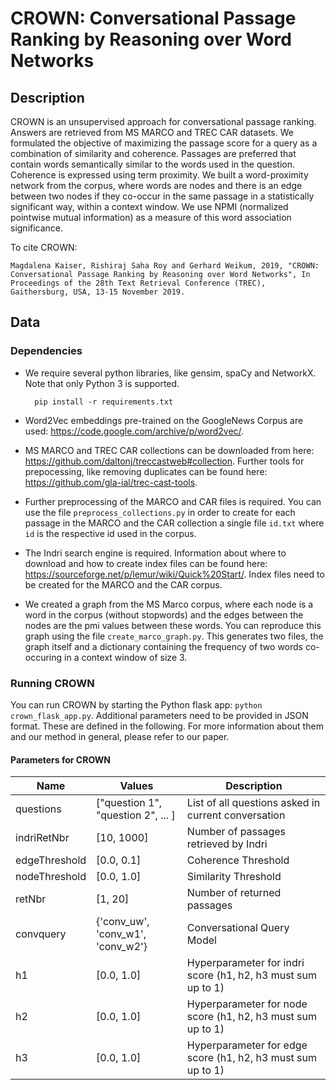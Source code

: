 CROWN: **C**onversational Passage **R**anking by Reasoning **o**ver **W**ord **N**etworks
============

Description
------------

CROWN is an unsupervised approach for conversational passage ranking. Answers are retrieved from MS MARCO and TREC CAR datasets. We formulated the objective of maximizing the passage score for a query as a combination of similarity and coherence. Passages are preferred that contain words semantically similar to the words used in the question. Coherence is expressed using term proximity. We built a word-proximity network from the corpus, where words are nodes and there is an edge between two nodes if they co-occur in the same passage in a statistically significant way, within a context window. We use NPMI (normalized pointwise mutual information) as a measure of this word association significance.

To cite CROWN: 
    
    Magdalena Kaiser, Rishiraj Saha Roy and Gerhard Weikum, 2019, "CROWN: Conversational Passage Ranking by Reasoning over Word Networks", In Proceedings of the 28th Text Retrieval Conference (TREC), Gaithersburg, USA, 13-15 November 2019.


Data
------

### Dependencies ####

* We require several python libraries, like gensim, spaCy and NetworkX. Note that only Python 3 is supported.

        pip install -r requirements.txt


* Word2Vec embeddings pre-trained on the GoogleNews Corpus are used: https://code.google.com/archive/p/word2vec/. 

* MS MARCO and TREC CAR collections can be downloaded from here: https://github.com/daltonj/treccastweb#collection. Further tools for prepocessing, like removing duplicates can be found here: https://github.com/gla-ial/trec-cast-tools.

* Further preprocessing of the MARCO and CAR files is required. You can use the file `preprocess_collections.py` in order to create for each passage in the MARCO and the CAR collection a single file `id.txt` where `id` is the respective id used in the corpus. 

* The Indri search engine is required. Information about where to download and how to create index files can be found here: https://sourceforge.net/p/lemur/wiki/Quick%20Start/. Index files need to be created for the MARCO and the CAR corpus. 

* We created a graph from the MS Marco corpus, where each node is a word in the corpus (without stopwords) and the edges between the nodes are the pmi values between these words. You can reproduce this graph using the file `create_marco_graph.py`. This generates two files, the graph itself and a dictionary containing the frequency of two words co-occuring in a context window of size 3.



### Running CROWN ####

You can run CROWN by starting the Python flask app: `python crown_flask_app.py`. Additional parameters need to be provided in JSON format. These are defined in the following. 
For more information about them and our method in general, please refer to our paper.

#### Parameters for CROWN ####

| Name | Values | Description|
|------|  ------------ | --------------|
| questions | ["question 1", "question 2", ... ] | List of all questions asked in current conversation| 
| indriRetNbr | [10, 1000] | Number of passages retrieved by Indri |
| edgeThreshold  | [0.0, 0.1] | Coherence Threshold |
| nodeThreshold  | [0.0, 1.0] | Similarity Threshold |
| retNbr  | [1, 20]  | Number of returned passages |
| convquery  |{'conv_uw', 'conv_w1', 'conv_w2'} | Conversational Query Model|
| h1   | [0.0, 1.0] | Hyperparameter for indri score (h1, h2, h3 must sum up to 1) |
| h2  |  [0.0, 1.0] | Hyperparameter for node score (h1, h2, h3 must sum up to 1) |
| h3  |  [0.0, 1.0]  | Hyperparameter for edge score (h1, h2, h3 must sum up to 1) |

